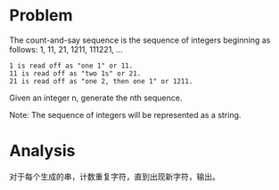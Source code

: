 # Problem

The count-and-say sequence is the sequence of integers beginning as follows:
1, 11, 21, 1211, 111221, ...

```
1 is read off as "one 1" or 11.
11 is read off as "two 1s" or 21.
21 is read off as "one 2, then one 1" or 1211.
```

Given an integer n, generate the nth sequence.

Note: The sequence of integers will be represented as a string.

# Analysis

对于每个生成的串，计数重复字符，直到出现新字符，输出。
